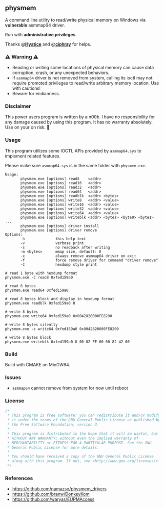 ## physmem

A command line utility to read/write physical memory on Windows via **vulnerable** asmmap64 driver.

Run with **administrative privileges**.

Thanks @**[Hyatice](https://github.com/Hyatice)** and @**[ciphray](https://github.com/ciphray)** for helps.



### ⚠ Warning ⚠

- Reading or writing some locations of physical memory can cause data corruption, crash, or any unexpected behaviors.
- If `asmmap64` driver is not removed from system, calling its ioctl may not require promoted privileges to read/write arbitrary memory location. Use with cautions!
- Beware for endianness.



### Disclaimer

This power users program is written by a n00b. I have no responsibility for any damage caused by using this program. It has no warranty absolutely. Use on your on risk. 👻



### Usage

This program utilizes some IOCTL APIs provided by `asmmap64.sys` to implement related features.

Please make sure `asmmap64.sys` is in the same folder with `physmem.exe`. 

```
Usage:
       physmem.exe [options] read8    <addr>
       physmem.exe [options] read16   <addr>
       physmem.exe [options] read32   <addr>
       physmem.exe [options] read64   <addr>
       physmem.exe [options] readblk  <addr> <bytes>
       physmem.exe [options] write8   <addr> <value>
       physmem.exe [options] write16  <addr> <value>
       physmem.exe [options] write32  <addr> <value>
       physmem.exe [options] write64  <addr> <value>
       physmem.exe [options] writeblk <addr> <bytes> <byte0> <byte1> ...
       physmem.exe [options] driver install
       physmem.exe [options] driver remove
Options:
       -h              this help text
       -v              verbose print
       -s              no readback after writing
       -m <bytes>      mmap size, default: 8
       -x              always remove asmmap64 driver on exit
       -f              force remove driver for command "driver remove"
       -C              hexdump style print

```

```shell
# read 1 byte with hexdump format
physmem.exe -C read8 0xfed159a0

# read 8 bytes
physmem.exe read64 0xfed159a0

# read 8 bytes block and display in hexdump format
physmem.exe readblk 0xfed159a0 8

# write 8 bytes
physmem.exe write64 0xfed159a0 0x0042820000FE8200

# write 8 bytes silently
physmem.exe -s write64 0xfed159a0 0x0042820000FE8200

# write 8 bytes block
physmem.exe writeblk 0xfed159a0 8 00 82 FE 00 00 82 42 00
```



### Build

Build with CMAKE on MinGW64.



### Issues

- `asmmap64` cannot remove from system for now until reboot



### License

```C
/* 
 * This program is free software: you can redistribute it and/or modify  
 * it under the terms of the GNU General Public License as published by  
 * the Free Software Foundation, version 3.
 *
 * This program is distributed in the hope that it will be useful, but 
 * WITHOUT ANY WARRANTY; without even the implied warranty of 
 * MERCHANTABILITY or FITNESS FOR A PARTICULAR PURPOSE. See the GNU 
 * General Public License for more details.
 *
 * You should have received a copy of the GNU General Public License 
 * along with this program. If not, see <http://www.gnu.org/licenses/>.
 */
```



### References

- https://github.com/namazso/physmem_drivers
- https://github.com/branw/DonkeyKom
- https://github.com/waryas/EUPMAccess

